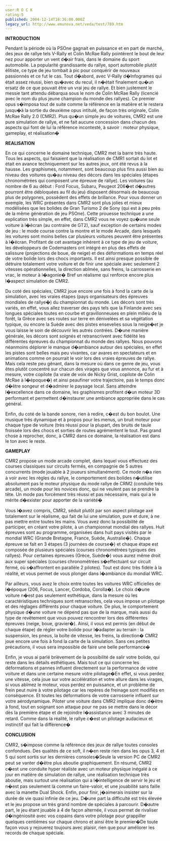 ```yaml
---
user:R O C K
rating:5
published: 2004-12-14T18:36:00.000Z
legacy_url: http://www.emunova.net/veda/test/789.htm
---
```

**INTRODUCTION**  

  

Pendant la période où la PSOne gagnait en puissance et en part de marché, des jeux de rallye tels V-Rally et Colin McRae Rally pointèrent le bout de leur nez pour apporter un vent d�air frais, dans le domaine du sport automobile. La popularité grandissante du rallye, sport automobile plutôt élitiste, ce type de jeu tombait à pic pour conquérir de nouveaux passionnés et ce fut le cas. Tout d�abord, avec V-Rally d�Infogrames qui était assez réussi, bien qu�avec du recul, il n�était finalement qu�un ersatz de ce que pouvait être un vrai jeu de rallye. Et bien justement le messie tant attendu débarqua sous le nom de Colin McRae Rally (licencié avec le nom du plus jeune champion du monde des rallyes). Ce premier opus s�imposa tout de suite comme la référence en la matière et le restera jusqu�à la sortie du deuxième opus intitulé, de façon très originale, Colin McRae Rally 2.0 (CMR2). Plus qu�un simple jeu de voitures, CMR2 est une pure simulation de rallye, et ne fait aucune concession dans chacun des aspects qui font de lui la référence incontesté, à savoir : moteur physique, gameplay, et réalisation�  

  

**REALISATION**  

  

En ce qui concerne le domaine technique, CMR2 met la barre très haute. Tous les aspects, qui faisaient que la réalisation de CMR1 sortait du lot et était en avance techniquement sur les autres jeux, ont été revus à la hausse. Les graphismes, notamment, sont beaucoup plus fins aussi bien au niveau des voitures qu�au niveau des décors dans les spéciales (étapes chronométrées qui composent une épreuve de rallye). Les voitures (au nombre de 6 au début : Ford Focus, Subaru, Peugeot 206�et d�autres pourront être débloquées au fil du jeu) disposent désormais de beaucoup plus de polygones, possèdent des effets de brillance. Pour vous donner un exemple, les WRC présentes dans CMR2 sont plus jolies et mieux modélisées que les bolides de Gran Turismo 2 de Sony (qui est à peu près de la même génération de jeu PSOne). Cette prouesse technique a une explication très simple, en effet, dans CMR2 vous ne voyez qu�une seule voiture à l�écran (au contraire de GT2), sauf exception de certains modes de jeu : le mode course contre la montre et le mode Arcade, dans lesquels les voitures sont moins belles car plusieurs voitures peuvent être présentes à l�écran. Profitant de cet avantage inhérent à ce type de jeu de voiture, les développeurs de Codemasters ont intégré en plus des effets de salissure (projections de boue, de neige) et des déformations en temps réel de votre bolide lors des chocs importants. Il est ainsi presque possible de détruire totalement votre voiture et de finir une spéciale avec seulement 2 vitesses opérationnelles, la direction abîmée, sans freins, la carrosserie en vrac, le moteur à l�agonie� Bref un réalisme qui renforce encore plus l�aspect simulation de CMR2\.  

  

Du coté des spéciales, CMR2 joue encore une fois à fond la carte de la simulation, avec les vraies étapes (pays organisateurs des épreuves mondiales de rallye�) du championnat du monde. Les décors sont très variés, en effet, vous allez traverser des pays tels que la Finlande avec ses longues spéciales toutes en courbe et gravillonneuses en plein milieu de la forêt, la Grèce avec ses routes sur terre en dénivelées et sa végétation typique, ou encore la Suède avec des pistes ensevelies sous la neige�et je vous laisse le soin de découvrir les autres contrées. D�une manière générale, les décors sont soignés et retranscrivent avec fidélité les différentes épreuves du championnat du monde des rallyes. Nous pouvons néanmoins déplorer le manque d�ambiance autour des spéciales, en effet les pistes sont belles mais peu vivantes, car avares en spectateurs et en animations comme on pourrait le voir lors des vraies épreuves de rallye. Mais cela reste peu gênant, dans la mesure où dans ce genre de jeu, vous êtes plutôt concentré sur chacun des virages que vous annonce, au fur et à mesure, votre copilote (la vraie de voix de Nicky Grist, copilote de Colin McRae à l�époque�) et ainsi peaufiner votre trajectoire, pas le temps donc d�être songeur et d�admirer le paysage local. Sans atteindre l�excellence dans ce domaine, les graphismes profitent d�un moteur 3D performant et permettent d�instaurer une ambiance appropriée dans le cas général.  

  

Enfin, du coté de la bande sonore, rien à redire, c�est du bon boulot. Une musique très dynamique et à propos pour les menus, un bruit moteur pour chaque type de voiture (très réussi pour la plupart, des bruits de taule froissée lors des chocs et sorties de routes agrémentent le tout. Pas grand chose à reprocher, donc, à CMR2 dans ce domaine, la réalisation est dans le ton avec le reste.  

  

**GAMEPLAY**  

  

CMR2 propose un mode arcade complet, dans lequel vous effectuez des courses classiques sur circuits fermés, en compagnie de 5 autres concurrents (mode jouable à 2 joueurs simultanément). Ce mode n�a rien à voir avec les règles du rallye, le comportement des bolides n�utilise absolument pas le moteur physique du mode rallye de CRM2 (conduite très arcade), un mode pour les novices donc, qui ne veulent pas se prendre la tête. Un mode pas forcément très réussi et pas nécessaire, mais qui a le mérite d�exister pour apporter de la variété�  

  

Vous l�avez compris, CMR2, séduit plutôt par son aspect pilotage axé totalement sur le réalisme, qui fait de lui une simulation, pure et dure, à ne pas mettre entre toutes les mains. Vous avez donc la possibilité de participer, en créant votre pilote, à un championnat mondial des rallyes. Huit épreuves sont au programme, organisées dans huit pays visités par le mondial WRC (Grande Bretagne, France, Suède, Australie�). Chaque épreuve se fait en 3 étapes (3 journées de course�) et chaque étape est composée de plusieurs spéciales (courses chronométrées typiques des rallyes). Pour certaines épreuves (Grèce, Suède�) vous aurez même droit aux super spéciales (courses chronométrées s�effectuant sur circuit fermé, où s�affrontent en parallèle 2 pilotes). Tout est donc très fidèle à la réalité, et vous permet de vous plonger dans l�ambiance du mondial WRC.  

  

Par ailleurs, vous avez le choix entre toutes les voitures WRC officielles de l�époque (206, Focus, Lancer, Cordoba, Corolla�). Le choix d�une voiture n�est pas seulement esthétique, dans la mesure où les caractéristiques techniques sont retranscrites, cela vous impose un pilotage et des réglages différents pour chaque voiture. De plus, le comportement physique d�une voiture ne dépend pas que de la marque, mais aussi du type de revêtement que vous pouvez rencontrer lors des différentes épreuves (neige, boue, gravier�). Ainsi, il vous est permis (en début de chaque étape) de régler votre bolide pour l�adapter au terrain : la suspension, les pneus, la boîte de vitesse, les freins, la direction� CMR2 joue encore une fois à fond la carte de la simulation. Sans ces petites précautions, il vous sera impossible de faire une belle performance�  

  

Enfin, je vous ai parlé brièvement de la possibilité de salir votre bolide, qui reste dans les détails esthétiques. Mais tout ce qui concerne les déformations et pannes influent directement sur la performance de votre voiture et dans une certaine mesure votre pilotage�En effet, si vous perdez une vitesse, cela joue sur votre accélération et votre allure dans les virages, si vous abîmez le moteur, vous perdez en puissance, et un problème de frein peut nuire à votre pilotage car les repères de freinage sont modifiés en conséquence. Et toutes les déformations de votre carrosserie influent sur votre aérodynamique. Piloter une voiture dans CMR2 implique donc d�être à fond, tout en soignant son attaque pour ne pas se mettre dans le décor dès la première étape et de rejoindre l�assistance avec 3 minutes de retard. Comme dans la réalité, le rallye c�est un pilotage audacieux et instinctif qui fait la différence�  

  

**CONCLUSION**  

  

CMR2, s�impose comme la référence des jeux de rallye toutes consoles confondues. Des qualités de ce soft, il n�en reste rien dans les opus 3, 4 et 5 qui sont sortis sur les dernières consoles�Seule la version PC de CMR2 peut se vanter d�être plus aboutie graphiquement. En résumé, CMR2 c�est une conduite hyper réaliste avec un moteur physique inégalé à ce jour en matière de simulation de rallye, une réalisation technique très aboutie, mais surtout une réalisation qui a l�intelligence de servir le jeu et n�est pas seulement là comme un faire-valoir, et une jouabilité sans faille avec la manette Dual Shock. Enfin, pour finir, j�aimerais insister sur la durée de vie quasi infinie de ce jeu. D�une part la difficulté est très élevée et le jeu propose un très grand nombre de spéciales à parcourir. D�autre part, le jeu étant jouable à 4 de façon alternée, il vous permet de rivaliser d�ingéniosité avec vos copains dans votre pilotage pour grappiller quelques centièmes sur chaque chrono et ainsi être le premier�De toute façon vous y rejouerez toujours avec plaisir, rien que pour améliorer les records de chaque spéciale.